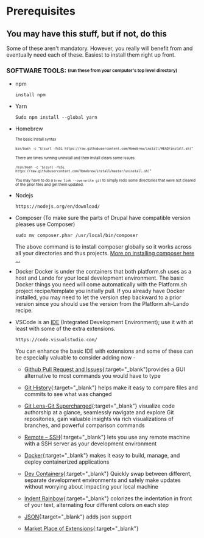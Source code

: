 # Prerequisites

## You may have this stuff, but if not, do this

Some of these aren't mandatory. However, you really will benefit from and eventually need each of these. Easiest to install them right up front.

### SOFTWARE TOOLS: <sub><sup>(run these from your computer's top level directory)</sup></sub>

- npm

    `install npm`


- Yarn

    `Sudo npm install --global yarn`

- Homebrew

   <sub><sup>The basic install syntax</sup></sub>
   
   <sub><sup>`bin/bash -c "$(curl -fsSL https://raw.githubusercontent.com/Homebrew/install/HEAD/install.sh)"`</sup></sub>

   <sub><sup>There are times running uninstall and then install clears some issues</sup></sub>
   
   <sub><sup>`/bin/bash -c "$(curl -fsSL https://raw.githubusercontent.com/Homebrew/install/master/uninstall.sh)"`</sup></sub>

   <sub><sup>You may have to do a `brew link --overwrite git` to simply redo some directories that were not cleared of the prior files and get them updated.</sup></sub>


- Nodejs

    `https://nodejs.org/en/download/`


- Composer (To make sure the parts of Drupal have compatible version pleases use Composer)

    `sudo mv composer.phar /usr/local/bin/composer`


    The above command is to install composer globally so it works across all your directories and thus projects. [More on installing composer here …](https://getcomposer.org/download/)

- Docker Docker is under the containers that both platform.sh uses as a host and Lando for your local development environment. The basic Docker things you need will come automatically with the Platform.sh project recipe/template you initially pull. If you already have Docker installed, you may need to let the version step backward to a prior version since you should use the version from the Platform.sh-Lando recipe.

- VSCode is an [IDE](book/ide.md) (Integrated Development Environment); use it with at least with some of the extra extensions.

    `https://code.visualstudio.com/` 


    You can enhance the basic IDE with extensions and some of these can be especially valuable to consider adding now -

    - [Github Pull Request and Issues](https://marketplace.visualstudio.com/items?itemName=GitHub.vscode-pull-request-github){:target="_blank"}provides a GUI alternative to most commands you would have to type

    - [Git History](https://marketplace.visualstudio.com/items?itemName=donjayamanne.githistory){:target="_blank"} helps make it easy to compare files and commits to see what was changed

    - [Git Lens-Git Supercharged](https://marketplace.visualstudio.com/items?itemName=eamodio.gitlens){:target="_blank"} visualize code authorship at a glance, seamlessly navigate and explore Git repositories, gain valuable insights via rich visualizations of branches, and powerful comparison commands

    - [Remote – SSH](https://marketplace.visualstudio.com/items?itemName=ms-vscode-remote.remote-ssh){:target="_blank"} lets you use any remote machine with a SSH server as your development environment

    - [Docker](https://marketplace.visualstudio.com/items?itemName=ms-azuretools.vscode-docker){:target="_blank"} makes it easy to build, manage, and deploy containerized applications

    - [Dev Containers](https://marketplace.visualstudio.com/items?itemName=ms-vscode-remote.remote-containers){:target="_blank"} Quickly swap between different, separate development environments and safely make updates without worrying about impacting your local machine

    - [Indent Rainbow](https://marketplace.visualstudio.com/items?itemName=oderwat.indent-rainbow){:target="_blank"} colorizes the indentation in front of your text, alternating four different colors on each step

    - [JSON](https://marketplace.visualstudio.com/items?itemName=ZainChen.json){:target="_blank"} adds json support
    
    - [Market Place of Extensions](https://marketplace.visualstudio.com/search?target=VSCode&category=Extension%20Packs&sortBy=Installs){:target="_blank"}
